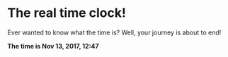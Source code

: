 # The real time clock!

Ever wanted to know what the time is? Well, your journey is about to end!

**The time is Nov 13, 2017, 12:47**